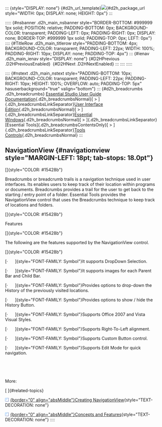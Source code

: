 ::: {style="DISPLAY: none"}
[](ms-xhelp:///?Id=d2h_url_template){#d2h_url_template}![](!package_url!){#d2h_package_url style="WIDTH: 0px; DISPLAY: none; HEIGHT: 0px"}
:::

::::: {#nsbanner .d2h_main_nsbanner style="BORDER-BOTTOM: #999999 1px solid; POSITION: relative; PADDING-BOTTOM: 0px; BACKGROUND-COLOR: transparent; PADDING-LEFT: 0px; PADDING-RIGHT: 0px; DISPLAY: none; BORDER-TOP: #999999 1px solid; PADDING-TOP: 0px; LEFT: 0px"}
:::: {#TitleRow .d2h_main_titlerow style="PADDING-BOTTOM: 4px; BACKGROUND-COLOR: transparent; PADDING-LEFT: 22px; WIDTH: 100%; PADDING-RIGHT: 10px; DISPLAY: none; PADDING-TOP: 4px"}
::: {#ienav .d2h_main_ienav style="DISPLAY: none"}
[](ms-xhelp:///?Id=e39ab3ed-7fa4-4016-9d98-3cd4cd48f52e){#D2HPrevious .D2HPreviousEnabled}  [](ms-xhelp:///?Id=94be5462-1180-46dc-9404-0255802c2568){#D2HNext .D2HNextEnabled}
:::
::::
:::::

:::: {#nstext .d2h_main_nstext style="PADDING-BOTTOM: 10px; BACKGROUND-COLOR: transparent; PADDING-LEFT: 22px; PADDING-RIGHT: 10px; HEIGHT: 100%; OVERFLOW: auto; PADDING-TOP: 5px" hasuserbackground="true" valign="bottom"}
::: {#d2h_breadcrumbs .d2h_breadcrumbs}
[Essential Studio User Guide Documentation](ms-xhelp:///?Id=12457748-09e3-4d74-a240-8e049cedf030){.d2h_breadcrumbsNormal}[ \> ]{.d2h_breadcrumbsLinkSeparator}[User Interface Edition](ms-xhelp:///?Id=c29296b7-531c-413b-a0ec-488ca1f7f669){.d2h_breadcrumbsNormal}[ \> ]{.d2h_breadcrumbsLinkSeparator}[Essential Windows](ms-xhelp:///?Id=e60759d8-47a4-4570-9d7a-16a68d63f2ea){.d2h_breadcrumbsNormal}[ \> ]{.d2h_breadcrumbsLinkSeparator}[Essential Tools]{.d2h_breadcrumbsContentsOnly}[ \> ]{.d2h_breadcrumbsLinkSeparator}[Tools Controls](ms-xhelp:///?Id=13c3c4f4-9d16-4b69-93f2-7e98eec67452){.d2h_breadcrumbsNormal}
:::

## NavigationView {#navigationview style="MARGIN-LEFT: 18pt; tab-stops: 18.0pt"}

[]{style="COLOR: #15428b"} 

Breadcrumbs or breadcrumb trails is a navigation technique used in user interfaces. Its enables users to keep track of their location within programs or documents. Breadcrumbs provides a trail for the user to get back to the starting / entry point of a folder. Essential Tools provides the NavigationView control that uses the Breadcrumbs technique to keep track of locations and folders.

[]{style="COLOR: #15428b"} 

Features

[]{style="COLOR: #15428b"} 

The following are the features supported by the NavigationView control.

[]{style="COLOR: #15428b"} 

[·      ]{style="FONT-FAMILY: Symbol"}It supports DropDown Selection.

[·      ]{style="FONT-FAMILY: Symbol"}It supports images for each Parent Bar and Child Bar.

[·      ]{style="FONT-FAMILY: Symbol"}Provides options to drop-down the History of the previously visited locations.

[·      ]{style="FONT-FAMILY: Symbol"}Provides options to show / hide the History Button.

[·      ]{style="FONT-FAMILY: Symbol"}Supports Office 2007 and Vista Visual Styles.

[·      ]{style="FONT-FAMILY: Symbol"}Supports Right-To-Left alignment.

[·      ]{style="FONT-FAMILY: Symbol"}Supports Custom Button control.

[·      ]{style="FONT-FAMILY: Symbol"}Supports Edit Mode for quick navigation.

 

 

More:

[ ]{#related-topics}

[![](button.gif){border="0" align="absMiddle"}Creating NavigationView](ms-xhelp:///?Id=94be5462-1180-46dc-9404-0255802c2568){style="TEXT-DECORATION: none"}

[![](button.gif){border="0" align="absMiddle"}Concepts and Features](ms-xhelp:///?Id=66a4316c-58d5-48e4-a650-a7130acacdb7){style="TEXT-DECORATION: none"}
::::
